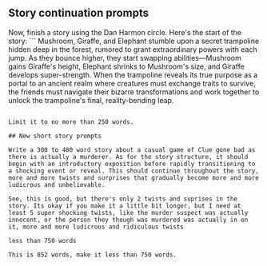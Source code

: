 ## Story continuation prompts

Now, finish a story using the Dan Harmon circle. Here's the start of the story: ```
Mushroom, Giraffe, and Elephant stumble upon a secret trampoline hidden deep in the forest, rumored to grant extraordinary powers with each jump. As they bounce higher, they start swapping abilities—Mushroom gains Giraffe's height, Elephant shrinks to Mushroom's size, and Giraffe develops super-strength. When the trampoline reveals its true purpose as a portal to an ancient realm where creatures must exchange traits to survive, the friends must navigate their bizarre transformations and work together to unlock the trampoline's final, reality-bending leap.
```

Limit it to no more than 250 words.

## New short story prompts

Write a 300 to 400 word story about a casual game of Clue gone bad as there is actually a murderer. As for the story structure, it should begin with an introductory exposition before rapidly transitioning to a shocking event or reveal. This should continue throughout the story, more and more twists and surprises that gradually become more and more ludicrous and unbelievable.

See, this is good, but there's only 2 twists and suprises in the story. Its okay if you make it a little bit longer, but I need at least 5 super shocking twists, like the murder suspect was actually innocent, or the person they though was murdered was actually in on it, more and more ludicrous and ridiculous twists

less than 750 words

This is 852 words, make it less than 750 words.

